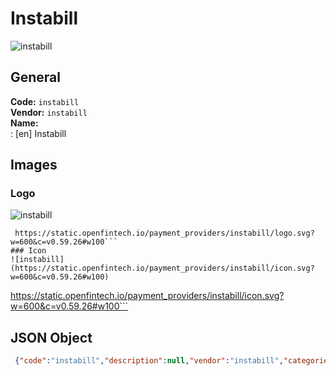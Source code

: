 # Instabill 
![instabill](https://static.openfintech.io/payment_providers/instabill/logo.svg?w=600&c=v0.59.26#w100)  
## General 
**Code:** `instabill`  
**Vendor:** `instabill`  
**Name:**  
:	[en] Instabill  
## Images 
### Logo 
![instabill](https://static.openfintech.io/payment_providers/instabill/logo.svg?w=600&c=v0.59.26#w100)  
```
 https://static.openfintech.io/payment_providers/instabill/logo.svg?w=600&c=v0.59.26#w100```  
### Icon 
![instabill](https://static.openfintech.io/payment_providers/instabill/icon.svg?w=600&c=v0.59.26#w100)  
```
 https://static.openfintech.io/payment_providers/instabill/icon.svg?w=600&c=v0.59.26#w100```  
## JSON Object 
```json
 {"code":"instabill","description":null,"vendor":"instabill","categories":null,"countries":null,"payment_method":null,"payout_method":null,"metadata":{"about_payments_code":"instabill"},"name":{"en":"Instabill"}}```  
